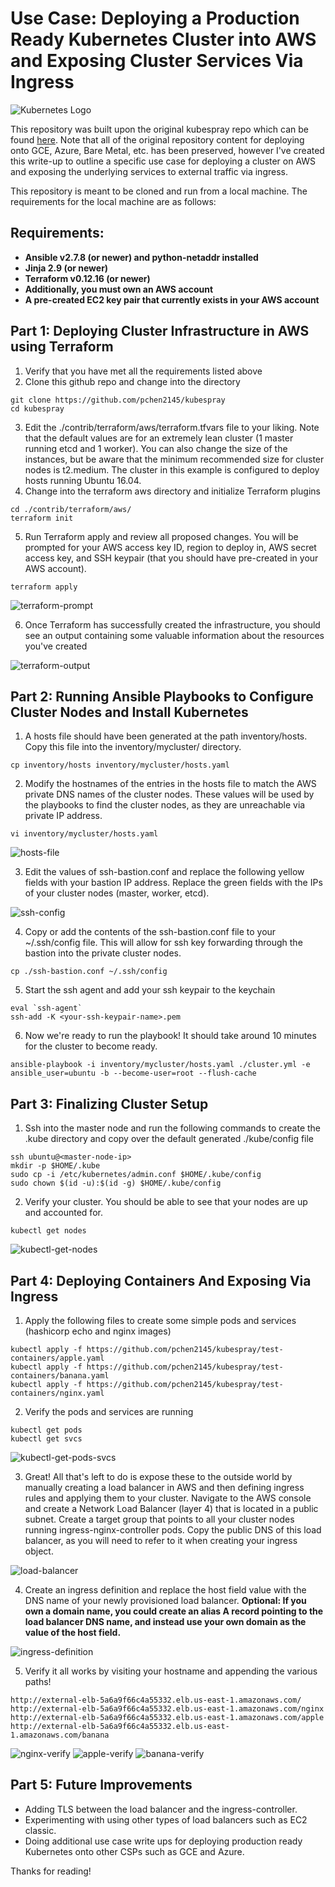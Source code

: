 # Use Case: Deploying a Production Ready Kubernetes Cluster into AWS and Exposing Cluster Services Via Ingress

![Kubernetes Logo](https://raw.githubusercontent.com/kubernetes-sigs/kubespray/master/docs/img/kubernetes-logo.png)

This repository was built upon the original kubespray repo which can be found [here](https://github.com/kubernetes-sigs/kubespray). Note that all of the original repository content for deploying onto GCE, Azure, Bare Metal, etc. has been preserved, however I've created this write-up to outline a specific use case for deploying a cluster on AWS and exposing the underlying services to external traffic via ingress. 

This repository is meant to be cloned and run from a local machine. The requirements for the local machine are as follows:

## Requirements:
- **Ansible v2.7.8 (or newer) and python-netaddr installed**
- **Jinja 2.9 (or newer)**
- **Terraform v0.12.16 (or newer)**
- **Additionally, you must own an AWS account**
- **A pre-created EC2 key pair that currently exists in your AWS account**

## Part 1: Deploying Cluster Infrastructure in AWS using Terraform
1. Verify that you have met all the requirements listed above
2. Clone this github repo and change into the directory
```
git clone https://github.com/pchen2145/kubespray
cd kubespray
```
3. Edit the ./contrib/terraform/aws/terraform.tfvars file to your liking. Note that the default values are for an extremely lean cluster (1 master running etcd and 1 worker). You can also change the size of the instances, but be aware that the minimum recommended size for cluster nodes is t2.medium. The cluster in this example is configured to deploy hosts running Ubuntu 16.04.
4. Change into the terraform aws directory and initialize Terraform plugins
```
cd ./contrib/terraform/aws/
terraform init
```
5. Run Terraform apply and review all proposed changes. You will be prompted for your AWS access key ID, region to deploy in, AWS secret access key, and SSH keypair (that you should have pre-created in your AWS account).
```
terraform apply
```
![terraform-prompt](./terraform-prompt.jpg)

6. Once Terraform has successfully created the infrastructure, you should see an output containing some valuable information about the resources you've created

![terraform-output](./terraform-output.jpg)

## Part 2: Running Ansible Playbooks to Configure Cluster Nodes and Install Kubernetes 
1. A hosts file should have been generated at the path inventory/hosts. Copy this file into the inventory/mycluster/ directory. 
```
cp inventory/hosts inventory/mycluster/hosts.yaml
```
2. Modify the hostnames of the entries in the hosts file to match the AWS private DNS names of the cluster nodes. These values will be used by the playbooks to find the cluster nodes, as they are unreachable via private IP address.
```
vi inventory/mycluster/hosts.yaml
```
![hosts-file](./hosts-file.jpg)

3. Edit the values of ssh-bastion.conf and replace the following yellow fields with your bastion IP address. Replace the green fields with the IPs of your cluster nodes (master, worker, etcd).

![ssh-config](./ssh-config.jpg)

4. Copy or add the contents of the ssh-bastion.conf file to your ~/.ssh/config file. This will allow for ssh key forwarding through the bastion into the private cluster nodes.
```
cp ./ssh-bastion.conf ~/.ssh/config
```
5. Start the ssh agent and add your ssh keypair to the keychain
```
eval `ssh-agent`
ssh-add -K <your-ssh-keypair-name>.pem
```
6. Now we're ready to run the playbook! It should take around 10 minutes for the cluster to become ready.
```
ansible-playbook -i inventory/mycluster/hosts.yaml ./cluster.yml -e ansible_user=ubuntu -b --become-user=root --flush-cache
```

## Part 3: Finalizing Cluster Setup
1. Ssh into the master node and run the following commands to create the .kube directory and copy over the default generated ./kube/config file
```
ssh ubuntu@<master-node-ip>
mkdir -p $HOME/.kube
sudo cp -i /etc/kubernetes/admin.conf $HOME/.kube/config
sudo chown $(id -u):$(id -g) $HOME/.kube/config
```
2. Verify your cluster. You should be able to see that your nodes are up and accounted for.
```
kubectl get nodes
```

![kubectl-get-nodes](./kubectl-get-nodes.jpg)

## Part 4: Deploying Containers And Exposing Via Ingress
1. Apply the following files to create some simple pods and services (hashicorp echo and nginx images)
```
kubectl apply -f https://github.com/pchen2145/kubespray/test-containers/apple.yaml
kubectl apply -f https://github.com/pchen2145/kubespray/test-containers/banana.yaml
kubectl apply -f https://github.com/pchen2145/kubespray/test-containers/nginx.yaml
```
2. Verify the pods and services are running
```
kubectl get pods
kubectl get svcs
```

![kubectl-get-pods-svcs](./kubectl-get-pods-svcs.jpg)

3. Great! All that's left to do is expose these to the outside world by manually creating a load balancer in AWS and then defining ingress rules and applying them to your cluster. Navigate to the AWS console and create a Network Load Balancer (layer 4) that is located in a public subnet. Create a target group that points to all your cluster nodes running ingress-nginx-controller pods. Copy the public DNS of this load balancer, as you will need to refer to it when creating your ingress object.

![load-balancer](./load-balancer.jpg)

4. Create an ingress definition and replace the host field value with the DNS name of your newly provisioned load balancer. **Optional: If you own a domain name, you could create an alias A record pointing to the load balancer DNS name, and instead use your own domain as the value of the host field.**

![ingress-definition](./ingress-definition.jpg)

5. Verify it all works by visiting your hostname and appending the various paths!
```
http://external-elb-5a6a9f66c4a55332.elb.us-east-1.amazonaws.com/
http://external-elb-5a6a9f66c4a55332.elb.us-east-1.amazonaws.com/nginx
http://external-elb-5a6a9f66c4a55332.elb.us-east-1.amazonaws.com/apple
http://external-elb-5a6a9f66c4a55332.elb.us-east-1.amazonaws.com/banana
```
![nginx-verify](./nginx-verify.jpg)
![apple-verify](./apple-verify.jpg)
![banana-verify](./banana-verify.jpg)

## Part 5: Future Improvements
- Adding TLS between the load balancer and the ingress-controller.
- Experimenting with using other types of load balancers such as EC2 classic.
- Doing additional use case write ups for deploying production ready Kubernetes onto other CSPs such as GCE and Azure.

Thanks for reading!
